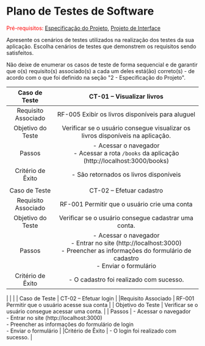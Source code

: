 # Plano de Testes de Software

<span style="color:red">Pré-requisitos: <a href="2-Especificação do Projeto.md"> Especificação do Projeto</a></span>, <a href="3-Projeto de Interface.md"> Projeto de Interface</a>

Apresente os cenários de testes utilizados na realização dos testes da sua aplicação. Escolha cenários de testes que demonstrem os requisitos sendo satisfeitos.

Não deixe de enumerar os casos de teste de forma sequencial e de garantir que o(s) requisito(s) associado(s) a cada um deles está(ão) correto(s) - de acordo com o que foi definido na seção "2 - Especificação do Projeto". 
 
| **Caso de Teste** 	| CT-01 – Visualizar livros 	|
|:---:	|:---:	|
|	Requisito Associado 	|RF-005 	Exibir os livros disponíveis para aluguel |
| Objetivo do Teste 	| Verificar se o usuário consegue visualizar os livros disponíveis na aplicação. |
| Passos 	| - Acessar o navegador <br> - Acessar a rota `/books` da aplicação (http://localhost:3000/books) |
|Critério de Êxito | - São retornados os livros disponíveis |
|  	|  	|
| Caso de Teste 	| CT-02 – Efetuar cadastro	|
|Requisito Associado | RF-001 	Permitir que o usuário crie uma conta |
| Objetivo do Teste 	| Verificar se o usuário consegue cadastrar uma conta. |
| Passos 	| - Acessar o navegador <br> - Entrar no site (http://localhost:3000) <br> - Preencher as informações do formulário de cadastro <br> - Enviar o formulário |
|Critério de Êxito | - O cadastro foi realizado com sucesso. |

|  	|  	|
| Caso de Teste 	| CT-02 – Efetuar login	|
|Requisito Associado | RF-001 	Permitir que o usuário acesse sua conta |
| Objetivo do Teste 	| Verificar se o usuário consegue acessar uma conta. |
| Passos 	| - Acessar o navegador <br> - Entrar no site (http://localhost:3000) <br> - Preencher as informações do formulário  de login <br> - Enviar o formulário |
|Critério de Êxito | - O login foi realizado com sucesso. |
